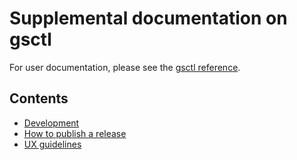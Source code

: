 # Supplemental documentation on gsctl

For user documentation, please see the [gsctl reference](https://docs.giantswarm.io/reference/gsctl/).

## Contents

- [Development](./Development.md)
- [How to publish a release](./Release.md)
- [UX guidelines](./UX-Guidelines.md)

